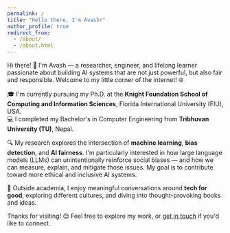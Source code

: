 ```yaml
---
permalink: /
title: "Hello there, I'm Avash!"
author_profile: true
redirect_from: 
  - /about/
  - /about.html
---
```


Hi there! 👋 I'm Avash — a researcher, engineer, and lifelong learner passionate about building AI systems that are not just powerful, but also fair and responsible. Welcome to my little corner of the internet! 🌐

🎓 I'm currently pursuing my Ph.D. at the **Knight Foundation School of Computing and Information Sciences**, Florida International University (FIU), USA.  
💻 I completed my Bachelor's in Computer Engineering from **Tribhuvan University (TU)**, Nepal.

🔍 My research explores the intersection of **machine learning**, **bias detection**, and **AI fairness**. I'm particularly interested in how large language models (LLMs) can unintentionally reinforce social biases — and how we can measure, explain, and mitigate those issues. My goal is to contribute toward more ethical and inclusive AI systems.

🌱 Outside academia, I enjoy meaningful conversations around **tech for good**, exploring different cultures, and diving into thought-provoking books and ideas.

Thanks for visiting! 😊 Feel free to explore my work, or [get in touch](mailto:avashpalikhework@gmail.com) if you'd like to connect.
